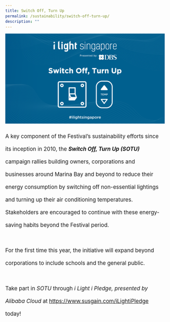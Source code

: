 ```yaml
---
title: Switch Off, Turn Up
permalink: /sustainability/switch-off-turn-up/
description: ""
---
```

![](/images/Sustainability/ilight%20switch%20off%20turn%20up%20(1)-03.png)
<p style="font-size:17px; line-height:40px">A key component of the Festival’s sustainability efforts since its inception in 2010, the <b><i>Switch Off, Turn Up (SOTU)</i></b> campaign rallies building owners, corporations and businesses around Marina Bay and beyond to reduce their energy consumption by switching off non-essential lightings and turning up their air conditioning temperatures. Stakeholders are encouraged to continue with these energy-saving habits beyond the Festival period.
<br><br>
For the first time this year, the initiative will expand beyond corporations to include schools and the general public. 
<br><br>
Take part in <i>SOTU</i> through <i>i Light i Pledge, presented by Alibaba Cloud</i> at <a href="https://www.susgain.com/iLightiPledge">https://www.susgain.com/iLightiPledge</a> today!
</p>
